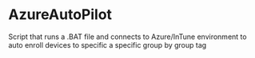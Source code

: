 # AzureAutoPilot
Script that runs a .BAT file and connects to Azure/InTune environment to auto enroll devices to specific a specific group by group tag
